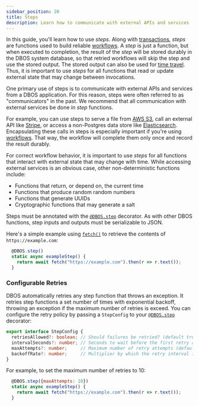 ```yaml
---
sidebar_position: 20
title: Steps
description: Learn how to communicate with external APIs and services
---
```


In this guide, you'll learn how to use _steps_.  Along with [transactions](./transaction-tutorial.md), _steps_ are functions used to build reliable [workflows](./workflow-tutorial.md).  A _step_ is just a function, but when executed to completion, the result of the _step_ will be stored durably in the DBOS system database, so that retried workflows will skip the step and use the stored output.  The stored output can also be used for [time travel](../../reference/tools/time-travel-debugger.md).  Thus, it is important to use _steps_ for all functions that read or update external state that may change between invocations.

One primary use of steps is to communicate with external APIs and services from a DBOS application.  For this reason, steps were often referred to as "communicators" in the past.  We recommend that all communication with external services be done in _step_ functions.

For example, you can use steps to serve a file from [AWS S3](https://aws.amazon.com/s3/), call an external API like [Stripe](https://stripe.com/), or access a non-Postgres data store like [Elasticsearch](https://www.elastic.co/elasticsearch/).
Encapsulating these calls in steps is especially important if you're using [workflows](./workflow-tutorial).  That way, the workflow will complete them only once and record the result durably.

For correct workflow behavior, it is important to use _steps_ for all functions that interact with external state that may change with time.  While accessing external services is an obvious case, other non-deterministic functions include:
* Functions that return, or depend on, the current time
* Functions that produce random random numbers
* Functions that generate UUIDs
* Cryptographic functions that may generate a salt

Steps must be annotated with the [`@DBOS.step`](../../reference/transactapi/dbos-class.md#dbosstep) decorator.  As with other DBOS functions, step inputs and outputs must be serializable to JSON.

Here's a simple example using [`fetch()`](https://developer.mozilla.org/en-US/docs/Web/API/Fetch_API/Using_Fetch) to retrieve the contents of `https://example.com`:

```javascript
  @DBOS.step()
  static async exampleStep() {
    return await fetch("https://example.com").then(r => r.text());
  }
```

### Configurable Retries

DBOS automatically retries any step function that throws an exception.
It retries step functions a set number of times with exponential backoff, throwing an exception if the maximum number of retries is exceed.
You can configure the retry policy by passing a `StepConfig` to your [`@DBOS.step`](../../reference/transactapi/dbos-class#dbosstep) decorator:

```typescript
export interface StepConfig {
  retriesAllowed?: boolean; // Should failures be retried? (default true)
  intervalSeconds?: number; // Seconds to wait before the first retry attempt (default 1).
  maxAttempts?: number;     // Maximum number of retry attempts (default 3). If errors occur more times than this, throw an exception.
  backoffRate?: number;     // Multiplier by which the retry interval increases after a retry attempt (default 2).
}
```

For example, to set the maximum number of retries to 10:

```javascript
  @DBOS.step({maxAttempts: 10})
  static async exampleStep() {
    return await fetch("https://example.com").then(r => r.text());
  }
```